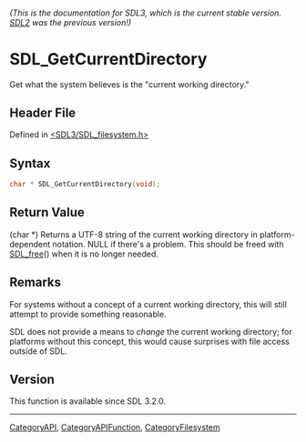 ###### (This is the documentation for SDL3, which is the current stable version. [SDL2](https://wiki.libsdl.org/SDL2/) was the previous version!)
# SDL_GetCurrentDirectory

Get what the system believes is the "current working directory."

## Header File

Defined in [<SDL3/SDL_filesystem.h>](https://github.com/libsdl-org/SDL/blob/main/include/SDL3/SDL_filesystem.h)

## Syntax

```c
char * SDL_GetCurrentDirectory(void);
```

## Return Value

(char *) Returns a UTF-8 string of the current working directory in
platform-dependent notation. NULL if there's a problem. This should be
freed with [SDL_free](SDL_free)() when it is no longer needed.

## Remarks

For systems without a concept of a current working directory, this will
still attempt to provide something reasonable.

SDL does not provide a means to _change_ the current working directory; for
platforms without this concept, this would cause surprises with file access
outside of SDL.

## Version

This function is available since SDL 3.2.0.

----
[CategoryAPI](CategoryAPI), [CategoryAPIFunction](CategoryAPIFunction), [CategoryFilesystem](CategoryFilesystem)

